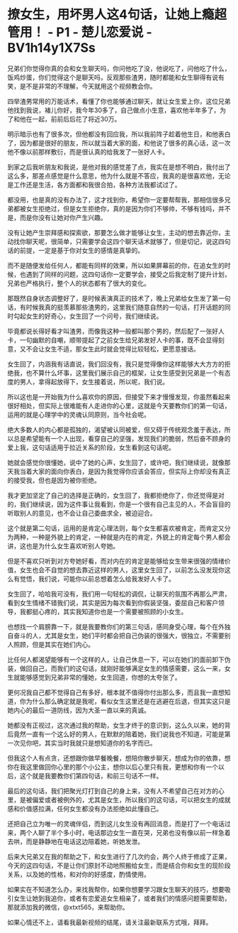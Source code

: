 # 撩女生，用坏男人这4句话，让她上瘾超管用！ - P1 - 楚儿恋爱说 - BV1h14y1X7Ss

兄弟们你觉得你真的会和女生聊天吗，你问他吃了没，他说吃了，问他吃了什么，饭鸡炒蛋，你们觉得这个是聊天吗，反观那些渣男，随时都能和女生聊得有说有笑，是不是非常的不理解，今天就用这个视频教会你。

四举渣男常用的万能话术，看懂了你也能够通过聊天，就让女生爱上你，这位兄弟他找到我说，褚儿你好，我今年30多了，自己做点小生意，喜欢他半年多了，为了和他在一起，前前后后花了将近30万。

明示暗示也有了很多次，但他都没有回应我，所以我前阵子趁着他生日，和他表白了，因为都是很好的朋友，所以就当着大家的面，和他说了很多的真心话，这一次他不像以前那样敷衍，而是很认真的给我发了一张好人卡。

到家之后我听朋友和我说，是他对我的感觉差了点，我实在是想不明白，我付出了这么多，那差点感觉是什么意思，他为什么就是不答应，我真的是很喜欢他，无论是工作还是生活，各方面都和我很合拍，各种方法我都试过了。

都没用，也是真的没有办法了，这才找到你，希望你一定要帮帮我，那相信很多兄弟都被女生拒绝过，但是女生拒绝你，真的是因为你们不够帅，不够有钱吗，并不是，而是你没有让她对你产生兴趣。

没有让她产生崇拜感和探索欲，那要怎么做才能够让女生，主动的想去靠近你，主动找你聊天呢，很简单，只需要学会这四个聊天话术就够了，但是切记，说这四句话的前提，一定是基于你对女生的感情是真挚的。

而不是随便发给任何人，都能有同样的效果，所以如果屏幕前的你，在追女生的时候，也遇到了同样的问题，这四句话你一定要学会，接受之后我定制了提升计划，兄弟也严格执行，整个人的状态都有了很大的变化。

那既然自身状态调整好了，是时候表演真正的技术了，晚上兄弟给女生发了第一句话，有时候我真的挺羡慕那些渣男的，这里我们随意自然的一句话，打开话题的同时勾起女生的好奇心，女生回了一个问号，我们继续说。

毕竟都说长得好看才叫渣男，而像我这种一般都叫那个男的，然后配了一张好人卡，一句幽默的自嘲，顺带提起了之前女生给兄弟发好人卡的事，既不会显得刻意，又不会让女生不适，那女生此时就会觉得比较轻松，更愿意接话。

女生回了，内涵我有话直说，我们回没有，我只是觉得像你这样能够大大方方的拒绝我，也不算什么坏事，这里我们展示自己的框架，让女生感受到兄弟是一个有态度的男人，拿得起放得下，女生接着说，所以呢，我们说。

所以这也是一开始我为什么喜欢你的原因，但接受下来才慢慢发现，你虽然看起来很好相处，但实际上很难能有人走进你的心里，这就是今天要教你们的第一句话，运用的就是心理学中的灵魂认同原则，当今社会呢。

绝大多数人的内心都是孤独的，渴望被认同被爱，但又碍于传统观念羞于表达，所以总是希望能有一个人出现，看穿自己的坚强，发现我们的脆弱，然后奋不顾身的爱上我，这句话适用于拉近关系的阶段，女生看到这句话呢。

她就会感觉你很懂她，说中了她的心声，女生回了，或许吧，我们继续说，就像那天我当着大家的面向你表白，是因为我觉得你应该会答应，但实际上你却没有真正的接受我，但也是因为被你拒绝。

我才更加坚定了自己的选择是正确的，女生回了，我都拒绝你了，你还觉得是对的，我们继续说，因为这件事让我看到，你是一个很有自己主见的人，不会盲目的听取别人的意见，也不会让自己委曲求全，被迫迎合。

这个就是第二句话，运用的是肯定心理法则，每个女生都喜欢被肯定，而肯定又分为两种，一种是外貌上的肯定，一种就是内在的肯定，外貌上的肯定每个男人都会讲，这也是为什么女生喜欢听别人夸她。

但是不喜欢只听到对方夸她好看，而对内在的肯定是能够给女生带来很强的情绪价值，女生也会不自觉的想去靠近这样的男人，这里女生回了，以前怎么没发现你这么有觉悟，我们说，可能你以前总想着怎么给我发好人卡了。

女生回了，哈哈我可没有，我们用一句轻松的调侃，让聊天的氛围不再那么严肃，看到女生情绪不错我们说，其实是因为每次看到你假装坚强，委屈自己和客户领导，我都挺心疼的，其实我知道你也是一个需要被照顾的小女生。

也想找一个肩膀靠一下，就是我要教你们的第三句话，感同身受心理，每个在外独自奋斗的人，尤其是女生，她们平时都会把自己伪装的很强大，很独立，不需要别人照顾，但是其实在她们内心。

比任何人都渴望能够有一个这样的人，让自己休息一下，可以在她们的面前卸下伪装，做回自己，而我们的这句话，就刚好能够满足女生的情感需要，这么一来，女生就能够感觉到兄弟非常的懂她，女生回道，你想的太夸张了。

更何况我自己都不觉得自己有多好，根本就不值得你付出那么多，而且我一直想知道，你为什么那么确定就是我呢，看似女生这里还是在逃避在后退，但其实这只是她内心的最后一道防线，因为大圣一直以来的真诚。

她都没有正视过，这次通过我的帮助，女生才终于的意识到，这么久以来，她的背后竟然一直有一个这么好的男人，在默默的陪着她，我们说我也不知道，可能是第一次见你吧，其实当时我就只是想知道你的名字而已。

但我这个人有点贪，还想跟你做早餐晚餐，想陪你散步聊天，想成为你的依靠，想你在我这里做回你心里的那个小公主，想你以后心里只有我，更想和你有一个以后，这个就是我要教你们第四句话，和前三句话不一样。

最后的这句话，我们把聚光灯打到自己的身上来，没有人不希望自己在对方的心里，是被偏爱或者被例外的，尤其是女生，所以我们的这句话，可以把女生的成就感和价值感拉满，任何女生都没有办法拒绝如此懂自己。

还把自己立为唯一的灵魂伴侣，而到这儿女生没有再回消息，而是打了一个电话过来，两个人聊了半个多小时，电话那边女生一直在哭，兄弟也没有像以前一样急着去哄，而是静静地在电话这边陪着她，听她发泄。

后来大兄弟又在我的帮助之下，和女生进行了几次约会，两个人终于修成了正果，今天的这四句话，不是让你们原封不动地照搬给女生，而是结合你和女生的现阶段关系，以及她的性格，和对你的好感度，酌情使用。

如果实在不知道怎么办，来找我帮你，如果你想要学习跟女生聊天的技巧，想要吸引女生让她到我追你，或者有恋爱追女生相亲了，或者我们的情感问题需要帮助，那就添加我的微信，@xtxt565，来帮助你。

如果心情还不上，请看我最新视频的结尾，请关注最新联系方式哦，拜拜。